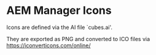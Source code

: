 AEM Manager Icons
=================

Icons are defined via the AI file `cubes.ai'.

They are exported as PNG and converted to ICO files via https://iconverticons.com/online/
